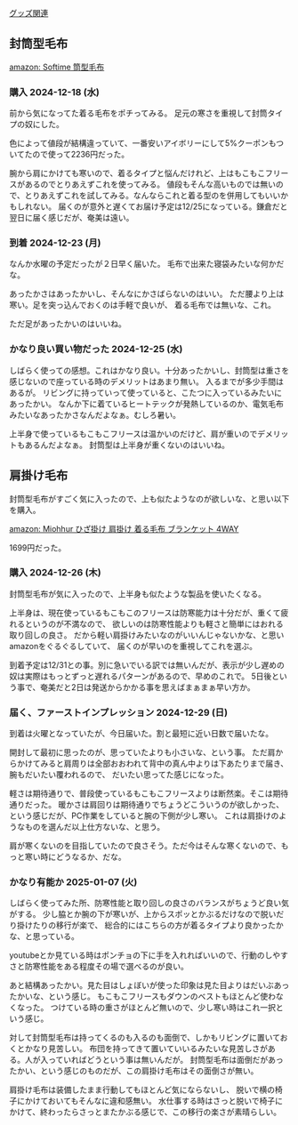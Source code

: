 [グッズ関連](%E3%82%B0%E3%83%83%E3%82%BA%E9%96%A2%E9%80%A3)

## 封筒型毛布

[amazon: Softime 筒型毛布](https://amzn.to/4iEWoQC)

### 購入 2024-12-18 (水)

前から気になってた着る毛布をポチってみる。
足元の寒さを重視して封筒タイプの奴にした。

色によって値段が結構違っていて、一番安いアイボリーにして5%クーポンもついてたので使って2236円だった。

腕から肩にかけても寒いので、着るタイプと悩んだけれど、上はもこもこフリースがあるのでとりあえずこれを使ってみる。
値段もそんな高いものでは無いので、とりあえずこれを試してみる。なんならこれと着る型のを併用してもいいかもしれない。
届くのが意外と遅くてお届け予定は12/25になっている。鎌倉だと翌日に届く感じだが、奄美は遠い。

### 到着 2024-12-23 (月)

なんか水曜の予定だったが２日早く届いた。
毛布で出来た寝袋みたいな何かだな。

あったかさはあったかいし、そんなにかさばらないのはいい。
ただ腰より上は寒い。足を突っ込んでおくのは手軽で良いが、
着る毛布では無いな、これ。

ただ足があったかいのはいいね。

### かなり良い買い物だった 2024-12-25 (水)

しばらく使っての感想。これはかなり良い。十分あったかいし、封筒型は重さを感じないので座っている時のデメリットはあまり無い。
入るまでが多少手間はあるが。
リビングに持っていって使っていると、こたつに入っているみたいにあったかい。
なんか下に着ているヒートテックが発熱しているのか、電気毛布みたいなあったかさなんだよなぁ。むしろ暑い。

上半身で使っているもこもこフリースは温かいのだけど、肩が重いのでデメリットもあるんだよなぁ。
封筒型は上半身が重くないのはいいね。

## 肩掛け毛布

封筒型毛布がすごく気に入ったので、上も似たようなのが欲しいな、と思い以下を購入。

[amazon: Miohhur ひざ掛け 肩掛け 着る毛布 ブランケット 4WAY](https://amzn.to/3PbVFJ5)

1699円だった。

### 購入 2024-12-26 (木)

封筒型毛布が気に入ったので、上半身も似たような製品を使いたくなる。

上半身は、現在使っているもこもこのフリースは防寒能力は十分だが、重くて疲れるというのが不満なので、
欲しいのは防寒性能よりも軽さと簡単にはおれる取り回しの良さ。
だから軽い肩掛けみたいなのがいいんじゃないかな、と思いamazonをぐるぐるしていて、
届くのが早いのを重視してこれを選ぶ。

到着予定は12/31との事。別に急いでいる訳では無いんだが、表示が少し遅めの奴は実際はもっとずっと遅れるパターンがあるので、早めのこれで。
5日後という事で、奄美だと2日は発送からかかる事を思えばまぁまぁ早い方か。

### 届く、ファーストインプレッション 2024-12-29 (日)

到着は火曜となっていたが、今日届いた。割と最短に近い日数で届いたな。

開封して最初に思ったのが、思っていたよりも小さいな、という事。
ただ肩からかけてみると肩周りは全部おおわれて背中の真ん中よりは下あたりまで届き、腕もだいたい覆われるので、
だいたい思ってた感じになった。

軽さは期待通りで、普段使っているもこもこフリースよりは断然楽。そこは期待通りだった。
暖かさは肩回りは期待通りでちょうどこういうのが欲しかった、という感じだが、PC作業をしていると腕の下側が少し寒い。
これは肩掛けのようなものを選んだ以上仕方ないな、と思う。

肩が寒くないのを目指していたので良さそう。ただ今はそんな寒くないので、もっと寒い時にどうなるか、だな。

### かなり有能か 2025-01-07 (火)

しばらく使ってみた所、防寒性能と取り回しの良さのバランスがちょうど良い気がする。
少し脇とか腕の下が寒いが、上からスポッとかぶるだけなので脱いだり掛けたりの移行が楽で、
総合的にはこちらの方が着るタイプより良かったかな、と思っている。

youtubeとか見ている時はポンチョの下に手を入れればいいので、行動のしやすさと防寒性能をある程度その場で選べるのが良い。

あと結構あったかい。見た目はしょぼいが使った印象は見た目よりはだいぶあったかいな、という感じ。
もこもこフリースもダウンのベストもほとんど使わなくなった。
つけている時の重さがほとんど無いので、少し寒い時はこれ一択という感じ。

対して封筒型毛布は持ってくるのも入るのも面倒で、しかもリビングに置いておくとかなり見苦しい。
布団を持ってきて置いていいるみたいな見苦しさがある。人が入っていればどうという事は無いんだが。
封筒型毛布は面倒だがあったかい、という感じのものだが、この肩掛け毛布はその面倒さが無い。

肩掛け毛布は装備したまま行動してもほとんど気にならないし、
脱いで横の椅子にかけておいてもそんなに違和感無い。
水仕事する時はさっと脱いで椅子にかけて、終わったらさっとまたかぶる感じで、この移行の楽さが素晴らしい。